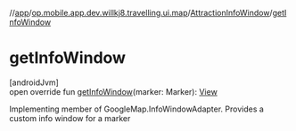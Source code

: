 //[app](../../../index.md)/[op.mobile.app.dev.willkj8.travelling.ui.map](../index.md)/[AttractionInfoWindow](index.md)/[getInfoWindow](get-info-window.md)

# getInfoWindow

[androidJvm]\
open override fun [getInfoWindow](get-info-window.md)(marker: Marker): [View](https://developer.android.com/reference/kotlin/android/view/View.html)

Implementing member of GoogleMap.InfoWindowAdapter. Provides a custom info window for a marker
